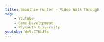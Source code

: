 ```yaml
---
title: Smoothie Hunter - Video Walk Through
tag:
    - YouTube
    - Game Development
    - Plymouth University
youtube: WvVsCTKbJ5s
---
```

